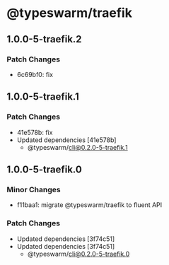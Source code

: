 # @typeswarm/traefik

## 1.0.0-5-traefik.2

### Patch Changes

- 6c69bf0: fix

## 1.0.0-5-traefik.1

### Patch Changes

- 41e578b: fix
- Updated dependencies [41e578b]
  - @typeswarm/cli@0.2.0-5-traefik.1

## 1.0.0-5-traefik.0

### Minor Changes

- f11baa1: migrate @typeswarm/traefik to fluent API

### Patch Changes

- Updated dependencies [3f74c51]
- Updated dependencies [3f74c51]
  - @typeswarm/cli@0.2.0-5-traefik.0
